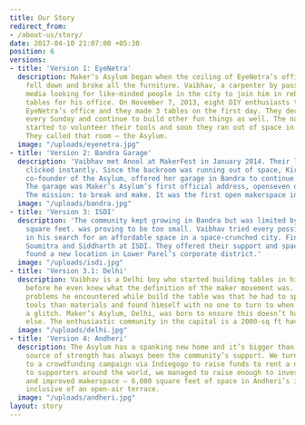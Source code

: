 ```yaml
---
title: Our Story
redirect_from:
- /about-us/story/
date: 2017-04-10 21:07:00 +05:30
position: 6
versions:
- title: 'Version 1: EyeNetra'
  description: Maker’s Asylum began when the ceiling of EyeNetra’s office in Mumbai
    fell down and broke all the furniture. Vaibhav, a carpenter by passion, hit social
    media looking for like-minded people in the city to join him in rebuilding the
    tables for his office. On November 7, 2013, eight DIY enthusiasts turned up at
    EyeNetra’s office and they made 3 tables on the first day. They decided to meet
    every Sunday and continue to build other fun things as well. The nascent community
    started to volunteer their tools and soon they ran out of space in the back room.
    They called that room — the Asylum.
  image: "/uploads/eyenetra.jpg"
- title: 'Version 2: Bandra Garage'
  description: 'Vaibhav met Anool at MakerFest in January 2014. Their love for making
    clicked instantly. Since the backroom was running out of space, Kirti, a former
    co-founder of the Asylum, offered her garage in Bandra to continue our activities.
    The garage was Maker’s Asylum’s first official address, openseven days a week.
    The mission: to break and make. It was the first open makerspace in India.'
  image: "/uploads/bandra.jpg"
- title: 'Version 3: ISDI'
  description: 'The community kept growing in Bandra but was limited by space: 250
    square feet. was proving to be too small. Vaibhav tried every possible option
    in his search for an affordable space in a space-crunched city. Finally, he met
    Soumitra and Siddharth at ISDI. They offered their support and space. The Asylum
    found a new location in Lower Parel’s corporate district.'
  image: "/uploads/isdi.jpg"
- title: 'Version 3.1: Delhi'
  description: Vaibhav is a Delhi boy who started building tables in his basement
    before he even knew what the definition of the maker movement was. A few of the
    problems he encountered while build the table was that he had to spend more on
    tools than materials and found himself with no one to turn to when faced with
    a glitch. Maker’s Asylum, Delhi, was born to ensure this doesn’t happen to anyone
    else. The enthusiastic community in the capital is a 2000-sq ft haven for makers.
  image: "/uploads/delhi.jpg"
- title: 'Version 4: Andheri'
  description: The Asylum has a spanking new home and it’s bigger than ever! Our biggest
    source of strength has always been the community’s support. We turned once again
    to a crowdfunding campaign via Indiegogo to raise funds to rent a new space. Thanks
    to supporters around the world, we managed to raise enough to invest in your new
    and improved makerspace — 6,000 square feet of space in Andheri’s industrial district,
    inclusive of an open-air terrace.
  image: "/uploads/andheri.jpg"
layout: story
---
```

